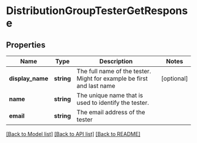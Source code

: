 # DistributionGroupTesterGetResponse

## Properties
Name | Type | Description | Notes
------------ | ------------- | ------------- | -------------
**display_name** | **string** | The full name of the tester. Might for example be first and last name | [optional] 
**name** | **string** | The unique name that is used to identify the tester. | 
**email** | **string** | The email address of the tester | 

[[Back to Model list]](../README.md#documentation-for-models) [[Back to API list]](../README.md#documentation-for-api-endpoints) [[Back to README]](../README.md)


